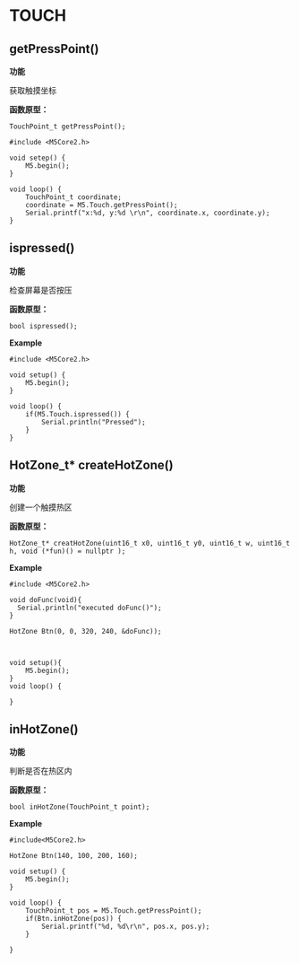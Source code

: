# TOUCH

## getPressPoint()

**功能**

获取触摸坐标

**函数原型：**

`TouchPoint_t getPressPoint();`

```arduino
#include <M5Core2.h>

void setep() {
    M5.begin();
}

void loop() {
    TouchPoint_t coordinate;
    coordinate = M5.Touch.getPressPoint();
    Serial.printf("x:%d, y:%d \r\n", coordinate.x, coordinate.y);
}
```
## ispressed()

**功能**

检查屏幕是否按压

**函数原型：**

`bool ispressed();`

**Example**

```arduino
#include <M5Core2.h>

void setup() {
    M5.begin();
}

void loop() {
    if(M5.Touch.ispressed()) {
        Serial.println("Pressed");
    }
}
```

## HotZone_t* createHotZone()

**功能**

创建一个触摸热区

**函数原型：**

`HotZone_t* creatHotZone(uint16_t x0, uint16_t y0, uint16_t w, uint16_t h, void (*fun)() = nullptr );`

**Example**

```arduino
#include <M5Core2.h>

void doFunc(void){
  Serial.println("executed doFunc()");
}

HotZone Btn(0, 0, 320, 240, &doFunc));



void setup(){
    M5.begin();
}
void loop() {

}

```

## inHotZone()

**功能**

判断是否在热区内

**函数原型：**

`bool inHotZone(TouchPoint_t point);`

**Example**

```arduino
#include<M5Core2.h>

HotZone Btn(140, 100, 200, 160);

void setup() {
    M5.begin();
}

void loop() {
    TouchPoint_t pos = M5.Touch.getPressPoint();
    if(Btn.inHotZone(pos)) {
        Serial.printf("%d, %d\r\n", pos.x, pos.y);
    }

}
```